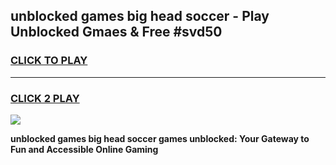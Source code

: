 
## unblocked games big head soccer - Play Unblocked Gmaes & Free #svd50
<h3>
<a href="https://news.freeplayer.one?title=unblocked_games_big_head_soccer&ref=03M">CLICK TO PLAY</a></h3>
<hr>

<h3>
<a href="https://news.freeplayer.one?title=unblocked_games_big_head_soccer&ref=03M">CLICK 2 PLAY</a>
  
</h3>

<a href="https://news.freeplayer.one?title=unblocked_games_big_head_soccer&ref=03M"><img src="https://clearcache.store/games.png"></a>


**unblocked games big head soccer games unblocked: Your Gateway to Fun and Accessible Online Gaming**
